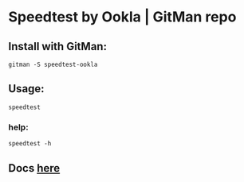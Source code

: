 # Speedtest by Ookla | GitMan repo

## Install with GitMan:
```
gitman -S speedtest-ookla
```
## Usage:
```
speedtest
```
### help:
```
speedtest -h
```
## Docs [here](speedtest.md)
